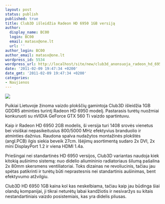 ```yaml
---
layout: post
status: publish
published: true
title: Club3D išleidžia Radeon HD 6950 1GB versiją
author:
  display_name: BC00
  login: BC00
  email: matasx@one.lt
  url: ''
author_login: BC00
author_email: matasx@one.lt
wordpress_id: 5534
wordpress_url: http://localhost/site/new/club3d_anonsuoja_radeon_hd_6950_1gb/
date: '2011-02-09 19:47:34 +0200'
date_gmt: '2011-02-09 19:47:34 +0200'
categories:
- Naujienos
---
```

<div class="imgright"><img src="http://www.part.lt/img/ba81ee2c64b2415044d1f032e53f5a6a834.jpg"  /></div>
<p>Puikiai Lietuvoje žinoma vaizdo plokščių gamintoja Club3D išleidžia 1GB GDDR5 atminties turintį Radeon HD 6950 modelį. Pastarasis turėtų nuožmiai konkuruoti su nVIDIA GeForce GTX 560 Ti vaizdo spartintuvu.</p>
<p>Kaip ir Radeon HD 6950 2GB modelis, ši versija turi 1408 srovės vienetus bei visiškai nepasikeitusius 800/5000 MHz efektyvius branduolio ir atminties dažnius. Raudona spalva nudažytos montažinės plokštės (angl.PCB) ilgis siekia beveik 27cm. Išėjimų asortimentą sudaro 2x DVI, 2x mini DisplayPort 1.2 ir viena HDMI 1.4a.</p>
<p>Priešingai nei standartinės HD 6950 versijos, Club3D variantas naudoja kiek kitokią aušinimo sistemą: nuo didelio aliumininio radiatoriaus šilumą pašalina 2x 80mm skersmens ventiliatoriai. Toks dizainas ne revoliucinis, tačiau jau spėtas patikrinti ir turėtų būti neprastesnis nei standartinis aušinimas, bent efektyvumo atžvilgiu.</p>
<p>Club3D HD 6950 1GB kaina kol kas neskelbiama, tačiau kaip jau būdinga šiai olandų kompanijai, ji tikrai neturėtų labai kandžiotis ir nesivaržys su kitais nestandartiniais vaizdo posistemiais, kas yra didelis pliusas.</p>
